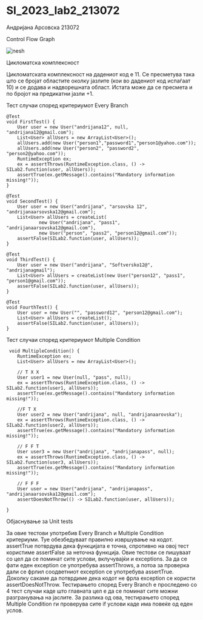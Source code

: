 # SI_2023_lab2_213072
Андријана Арсовска 213072

Control Flow Graph


![nesh](screenshots/cfg1.png)



Цикломатска комплексност

Цикломатската комплексност на дадениот код е 11. Се пресметува така што се бројат областите околку јазлите (кои во дадениот код испаѓаат 10) 
и се додава и надворешната област. Истата може да се пресмета и по бројот на предикатни јазли +1.


Тест случаи според критериумот Every Branch





    @Test
    void FirstTest() {
        User user = new User("andrijana12", null, "andrijana12@gmail.com");
        List<User> allUsers = new ArrayList<User>();
        allUsers.add(new User("person1","password1","person1@yahoo.com"));
        allUsers.add(new User("person2", "password2", "person2@yahoo.com"));
        RuntimeException ex;
        ex = assertThrows(RuntimeException.class, () -> SILab2.function(user, allUsers));
        assertTrue(ex.getMessage().contains("Mandatory information missing!"));
    }

    @Test
    void SecondTest() {
        User user = new User("andrijana", "arsovska 12", "andrijanaarsovska12@gmail.com");
        List<User> allUsers = createList(
                new User("andrijana", "pass1", "andrijanaarsovska12@gmail.com"),
                new User("person", "pass2", "person12@gmail.com"));
        assertFalse(SILab2.function(user, allUsers));
    }

    @Test
    void ThirdTest() {
        User user = new User("andrijana", "Softversko12@", "andrijanagmail");
        List<User> allUsers = createList(new User("person12", "pass1", "person1@gmail.com"));
        assertFalse(SILab2.function(user, allUsers));
    }

    @Test
    void FourthTest() {
        User user = new User("", "password12", "person12@gmail.com");
        List<User> allUsers = createList();
        assertFalse(SILab2.function(user, allUsers));
    }

Тест случаи според критериумот Multiple Condition


     void MultipleCondition() {
        RuntimeException ex;
        List<User> allUsers = new ArrayList<User>();

        // T X X
        User user1 = new User(null, "pass", null);
        ex = assertThrows(RuntimeException.class, () -> SILab2.function(user1, allUsers));
        assertTrue(ex.getMessage().contains("Mandatory information missing!"));

        //F T X
        User user2 = new User("andrijana", null, "andrijanaarovska");
        ex = assertThrows(RuntimeException.class, () -> SILab2.function(user2, allUsers));
        assertTrue(ex.getMessage().contains("Mandatory information missing!"));

        // F F T
        User user3 = new User("andrijana", "andrijanapass", null);
        ex = assertThrows(RuntimeException.class, () -> SILab2.function(user3, allUsers));
        assertTrue(ex.getMessage().contains("Mandatory information missing!"));

        // F F F
        User user = new User("andrijana", "andrijanapass", "andrijanaarsovska12@gmail.com");
        assertDoesNotThrow(() -> SILab2.function(user, allUsers));

    }


Објаснување за Unit tests
  
За овие тестови употребив Every Branch и Multiple Condition критериуми. Туе обезбедуваат правилно извршување на кодот.
assertTrue потврдува дека функцијата е точна, спротивно на овој тест користиме assertFalse за неточна функција.
Овие тестови се пишуваат со цел да се поминат сите услови, вклучувајќи и exceptions.  За да се фати еден exception се употребува assertThrows, 
а потоа за проверка дали се фрлил соодветниот exception се употребува assertTrue. Доколку сакаме да потврдиме дека кодот не фрла exception се користи assertDoesNotThrow.
Тестирањето според Every Branch е проследено со 4 тест случаи каде што главната цел е да се поминат сите можни разгранувања на јаслите.
За разлика од ова, тестирањето според Multiple Condition ги проверува сите if услови каде има повеќе од еден услов.
